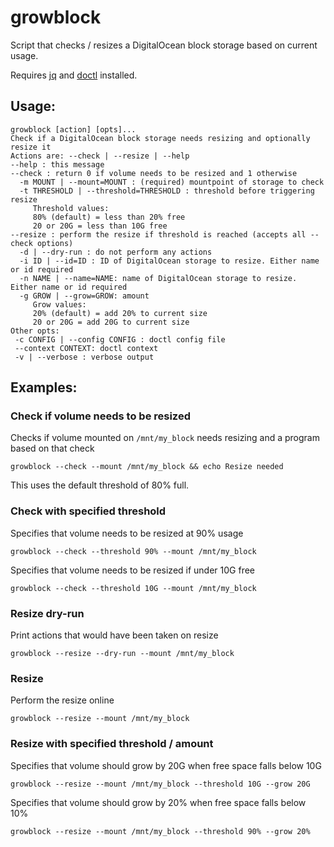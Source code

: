 # growblock
Script that checks / resizes a DigitalOcean block storage based on current usage.

Requires [jq](https://stedolan.github.io/jq/) and [doctl](https://www.digitalocean.com/community/tutorials/how-to-use-doctl-the-official-digitalocean-command-line-client) installed.

## Usage:
~~~
growblock [action] [opts]...
Check if a DigitalOcean block storage needs resizing and optionally resize it
Actions are: --check | --resize | --help
--help : this message
--check : return 0 if volume needs to be resized and 1 otherwise
  -m MOUNT | --mount=MOUNT : (required) mountpoint of storage to check
  -t THRESHOLD | --threshold=THRESHOLD : threshold before triggering resize
     Threshold values:
     80% (default) = less than 20% free
     20 or 20G = less than 10G free
--resize : perform the resize if threshold is reached (accepts all --check options)
  -d | --dry-run : do not perform any actions
  -i ID | --id=ID : ID of DigitalOcean storage to resize. Either name or id required
  -n NAME | --name=NAME: name of DigitalOcean storage to resize. Either name or id required
  -g GROW | --grow=GROW: amount
     Grow values:
     20% (default) = add 20% to current size
     20 or 20G = add 20G to current size
Other opts: 
 -c CONFIG | --config CONFIG : doctl config file
 --context CONTEXT: doctl context
 -v | --verbose : verbose output
~~~

## Examples:
### Check if volume needs to be resized
Checks if volume mounted on `/mnt/my_block` needs resizing and a program based on that check
~~~
growblock --check --mount /mnt/my_block && echo Resize needed
~~~

This uses the default threshold of 80% full.

### Check with specified threshold
Specifies that volume needs to be resized at 90% usage
~~~
growblock --check --threshold 90% --mount /mnt/my_block
~~~

Specifies that volume needs to be resized if under 10G free
~~~
growblock --check --threshold 10G --mount /mnt/my_block
~~~

### Resize dry-run
Print actions that would have been taken on resize
~~~
growblock --resize --dry-run --mount /mnt/my_block
~~~

### Resize
Perform the resize online
~~~
growblock --resize --mount /mnt/my_block
~~~

### Resize with specified threshold / amount
Specifies that volume should grow by 20G when free space falls below 10G
~~~
growblock --resize --mount /mnt/my_block --threshold 10G --grow 20G
~~~

Specifies that volume should grow by 20% when free space falls below 10%
~~~
growblock --resize --mount /mnt/my_block --threshold 90% --grow 20%
~~~
